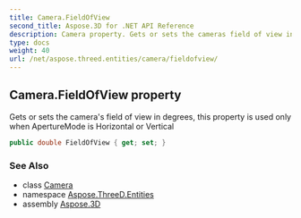 ```yaml
---
title: Camera.FieldOfView
second_title: Aspose.3D for .NET API Reference
description: Camera property. Gets or sets the cameras field of view in degrees this property is used only when ApertureMode is Horizontal or Vertical
type: docs
weight: 40
url: /net/aspose.threed.entities/camera/fieldofview/
---
```

## Camera.FieldOfView property

Gets or sets the camera's field of view in degrees, this property is used only when ApertureMode is Horizontal or Vertical

```csharp
public double FieldOfView { get; set; }
```

### See Also

* class [Camera](../)
* namespace [Aspose.ThreeD.Entities](../../../aspose.threed.entities/)
* assembly [Aspose.3D](../../../)


